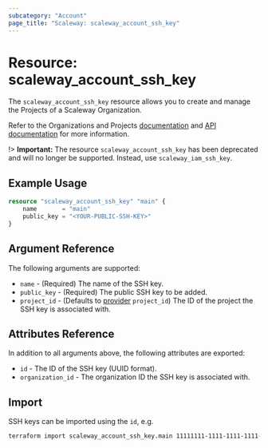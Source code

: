 ```yaml
---
subcategory: "Account"
page_title: "Scaleway: scaleway_account_ssh_key"
---
```


# Resource: scaleway_account_ssh_key

The `scaleway_account_ssh_key` resource allows you to create and manage the Projects of a Scaleway Organization.

Refer to the Organizations and Projects [documentation](https://www.scaleway.com/en/docs/identity-and-access-management/organizations-and-projects/) and [API documentation](https://www.scaleway.com/en/developers/api/account/project-api/) for more information.

!> **Important:**  The resource `scaleway_account_ssh_key` has been deprecated and will no longer be supported. Instead, use `scaleway_iam_ssh_key`.

## Example Usage

```terraform
resource "scaleway_account_ssh_key" "main" {
    name 	   = "main"
    public_key = "<YOUR-PUBLIC-SSH-KEY>"
}
```

## Argument Reference

The following arguments are supported:

- `name` - (Required) The name of the SSH key.
- `public_key` - (Required) The public SSH key to be added.
- `project_id` - (Defaults to [provider](../index.md#project_id) `project_id`) The ID of the project the SSH key is associated with.

## Attributes Reference

In addition to all arguments above, the following attributes are exported:

- `id` - The ID of the SSH key (UUID format).
- `organization_id` - The organization ID the SSH key is associated with.

## Import

SSH keys can be imported using the `id`, e.g.

```bash
terraform import scaleway_account_ssh_key.main 11111111-1111-1111-1111-111111111111
```
